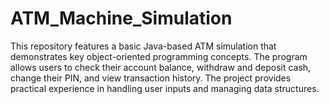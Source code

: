 # ATM_Machine_Simulation
This repository features a basic Java-based ATM simulation that demonstrates key object-oriented programming concepts. The program allows users to check their account balance, withdraw and deposit cash, change their PIN, and view transaction history. The project provides practical experience in handling user inputs and managing data structures.

